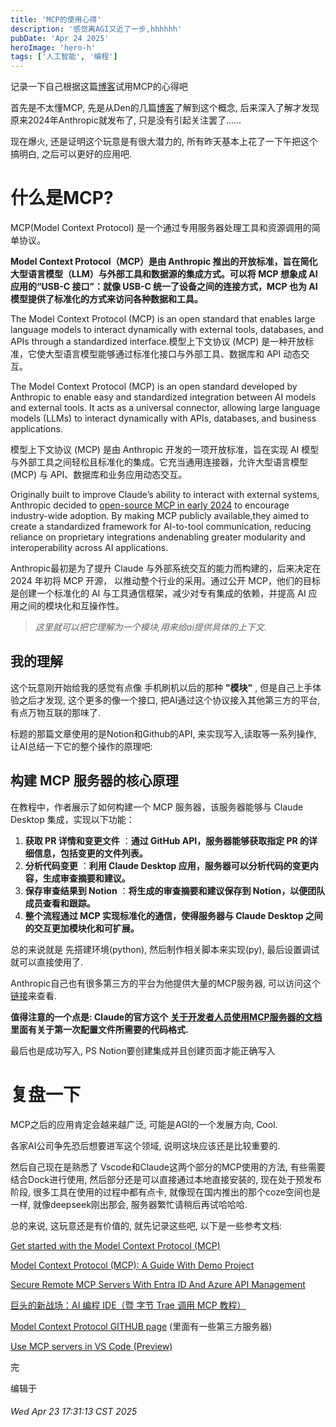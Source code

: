 ```yaml
---
title: 'MCP的使用心得'
description: '感觉离AGI又近了一步,hhhhhh'
pubDate: 'Apr 24 2025'
heroImage: 'hero-h'
tags: ['人工智能', '编程']
---
```

记录一下自己根据这篇[博客](https://www.datacamp.com/tutorial/mcp-model-context-protocol?utm_source=chatgpt.com)试用MCP的心得吧

首先是不太懂MCP, 先是从Den的几篇[博客](https://den.dev/blog/local-mcp-server-authorization/)了解到这个概念, 后来深入了解才发现原来2024年Anthropic就发布了, 只是没有引起关注罢了......

现在爆火, 还是证明这个玩意是有很大潜力的, 所有昨天基本上花了一下午把这个搞明白, 之后可以更好的应用吧.

# 什么是MCP?

MCP(Model Context Protocol) 是一个通过专用服务器处理工具和资源调用的简单协议。

**Model Context Protocol（MCP）是由 Anthropic 推出的开放标准，旨在简化大型语言模型（LLM）与外部工具和数据源的集成方式。可以将 MCP 想象成 AI 应用的“USB-C 接口”：就像 USB-C 统一了设备之间的连接方式，MCP 也为 AI 模型提供了标准化的方式来访问各种数据和工具。**

The Model Context Protocol (MCP) is an open standard that enables large language models to interact dynamically with external tools, databases, and APIs through a standardized interface.模型上下文协议 (MCP) 是一种开放标准，它使大型语言模型能够通过标准化接口与外部工具、数据库和 API 动态交互。

The Model Context Protocol (MCP) is an open standard developed by Anthropic to enable easy and standardized integration between AI models and external tools. It acts as a universal connector, allowing large language models (LLMs) to interact dynamically with APIs, databases, and business applications.

模型上下文协议 (MCP) 是由 Anthropic 开发的一项开放标准，旨在实现 AI 模型与外部工具之间轻松且标准化的集成。它充当通用连接器，允许大型语言模型 (MCP) 与 API、数据库和业务应用动态交互。

Originally built to improve Claude’s ability to interact with external systems, Anthropic decided to [open-source MCP in early 2024](https://www.anthropic.com/news/model-context-protocol) to encourage industry-wide adoption. By making MCP publicly available,they aimed to create a standardized framework for AI-to-tool
communication, reducing reliance on proprietary integrations andenabling greater modularity and interoperability across AI applications.

Anthropic最初是为了提升 Claude 与外部系统交互的能力而构建的，后来决定在 2024 年初将 MCP 开源， 以推动整个行业的采用。通过公开 MCP，他们的目标是创建一个标准化的 AI 与工具通信框架，减少对专有集成的依赖，并提高 AI 应用之间的模块化和互操作性。

> *这里就可以把它理解为一个模块,用来给ai提供具体的上下文.*

## 我的理解

这个玩意刚开始给我的感觉有点像 手机刷机以后的那种 **"模块"** , 但是自己上手体验之后才发现, 这个更多的像一个接口, 把AI通过这个协议接入其他第三方的平台, 有点万物互联的那味了.

标题的那篇文章使用的是Notion和Github的API, 来实现写入,读取等一系列操作, 让AI总结一下它的整个操作的原理吧:

## 构建 MCP 服务器的核心原理

在教程中，作者展示了如何构建一个 MCP 服务器，该服务器能够与 Claude Desktop 集成，实现以下功能：

1. **获取 PR 详情和变更文件** ：**通过 GitHub API，服务器能够获取指定 PR 的详细信息，包括变更的文件列表。**
2. **分析代码变更** ：**利用 Claude Desktop 应用，服务器可以分析代码的变更内容，生成审查摘要和建议。**
3. **保存审查结果到 Notion** ：**将生成的审查摘要和建议保存到 Notion，以便团队成员查看和跟踪。**
4. **整个流程通过 MCP 实现标准化的通信，使得服务器与 Claude Desktop 之间的交互更加模块化和可扩展。**

总的来说就是 先搭建环境(python), 然后制作相关脚本来实现(py), 最后设置调试就可以直接使用了.

Anthropic自己也有很多第三方的平台为他提供大量的MCP服务器, 可以访问这个[链接](https://github.com/modelcontextprotocol/servers)来查看.

**值得注意的一个点是: Claude的官方这个** **[关于开发者人员使用MCP服务器的文档](https://modelcontextprotocol.io/quickstart/server#windows) 里面有关于第一次配置文件所需要的代码格式.**

最后也是成功写入, PS Notion要创建集成并且创建页面才能正确写入

# 复盘一下

MCP之后的应用肯定会越来越广泛, 可能是AGI的一个发展方向, Cool.

各家AI公司争先恐后想要进军这个领域, 说明这块应该还是比较重要的.

然后自己现在是熟悉了 Vscode和Claude这两个部分的MCP使用的方法, 有些需要结合Dock进行使用, 然后部分还是可以直接通过本地直接安装的, 现在处于预发布阶段, 很多工具在使用的过程中都有点卡, 就像现在国内推出的那个coze空间也是一样, 就像deepseek刚出那会, 服务器繁忙请稍后再试哈哈哈.

总的来说, 这玩意还是有价值的, 就先记录这些吧, 以下是一些参考文档:

[Get started with the Model Context Protocol (MCP)]()

[Model Context Protocol (MCP): A Guide With Demo Project](https://www.datacamp.com/tutorial/mcp-model-context-protocol?utm_source=chatgpt.com)

[Secure Remote MCP Servers With Entra ID And Azure API Management](https://den.dev/blog/remote-mcp-server/)

[巨头的新战场：AI 编程 IDE（暨 字节 Trae 调用 MCP 教程）](https://www.ruanyifeng.com/blog/2025/04/trae-mcp.html)

[Model Context Protocol GITHUB page](https://github.com/modelcontextprotocol/servers) (里面有一些第三方服务器)

[Use MCP servers in VS Code (Preview)](https://code.visualstudio.com/docs/copilot/chat/mcp-servers)

完

编辑于

###### Wed Apr 23 17:31:13 CST 2025
